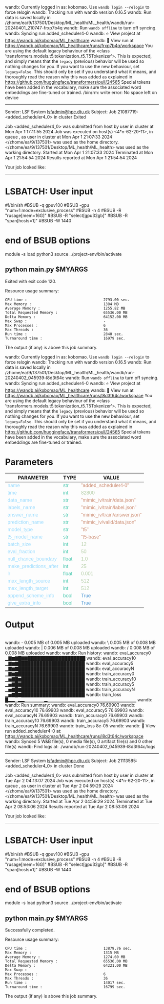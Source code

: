 wandb: Currently logged in as: kobomao. Use `wandb login --relogin` to force relogin
wandb: Tracking run with wandb version 0.16.5
wandb: Run data is saved locally in /zhome/ea/9/137501/Desktop/ML_health/ML_health/wandb/run-20240401_210747-frxp7b4q
wandb: Run `wandb offline` to turn off syncing.
wandb: Syncing run added_scheduler4-0
wandb: ⭐️ View project at https://wandb.ai/kobomao/ML_healthcare
wandb: 🚀 View run at https://wandb.ai/kobomao/ML_healthcare/runs/frxp7b4q/workspace
You are using the default legacy behaviour of the <class 'transformers.models.t5.tokenization_t5.T5Tokenizer'>. This is expected, and simply means that the `legacy` (previous) behavior will be used so nothing changes for you. If you want to use the new behaviour, set `legacy=False`. This should only be set if you understand what it means, and thoroughly read the reason why this was added as explained in https://github.com/huggingface/transformers/pull/24565
Special tokens have been added in the vocabulary, make sure the associated word embeddings are fine-tuned or trained.
/bin/rm: write error: No space left on device

------------------------------------------------------------
Sender: LSF System <lsfadmin@hpc.dtu.dk>
Subject: Job 21087719: <added_scheduler4_0> in cluster <dcc> Exited

Job <added_scheduler4_0> was submitted from host <n-62-30-1> by user <s183914> in cluster <dcc> at Mon Apr  1 17:11:55 2024
Job was executed on host(s) <4*n-62-20-11>, in queue <gpuv100>, as user <s183914> in cluster <dcc> at Mon Apr  1 21:07:33 2024
</zhome/ea/9/137501> was used as the home directory.
</zhome/ea/9/137501/Desktop/ML_health/ML_health> was used as the working directory.
Started at Mon Apr  1 21:07:33 2024
Terminated at Mon Apr  1 21:54:54 2024
Results reported at Mon Apr  1 21:54:54 2024

Your job looked like:

------------------------------------------------------------
# LSBATCH: User input
#!/bin/sh
#BSUB -q gpuv100
#BSUB -gpu "num=1:mode=exclusive_process"
#BSUB -n 4
#BSUB -R "rusage[mem=16G]"
#BSUB -R "select[gpu32gb]"
#BSUB -R "span[hosts=1]"
#BSUB -W 1440
# end of BSUB options
module -s load python3
source ../project-env/bin/activate

python main.py $MYARGS
------------------------------------------------------------

Exited with exit code 120.

Resource usage summary:

    CPU time :                                   2793.00 sec.
    Max Memory :                                 1384 MB
    Average Memory :                             1255.82 MB
    Total Requested Memory :                     65536.00 MB
    Delta Memory :                               64152.00 MB
    Max Swap :                                   -
    Max Processes :                              6
    Max Threads :                                36
    Run time :                                   2840 sec.
    Turnaround time :                            16979 sec.

The output (if any) is above this job summary.

wandb: Currently logged in as: kobomao. Use `wandb login --relogin` to force relogin
wandb: Tracking run with wandb version 0.16.5
wandb: Run data is saved locally in /zhome/ea/9/137501/Desktop/ML_health/ML_health/wandb/run-20240402_045939-l8d3t64c
wandb: Run `wandb offline` to turn off syncing.
wandb: Syncing run added_scheduler4-0
wandb: ⭐️ View project at https://wandb.ai/kobomao/ML_healthcare
wandb: 🚀 View run at https://wandb.ai/kobomao/ML_healthcare/runs/l8d3t64c/workspace
You are using the default legacy behaviour of the <class 'transformers.models.t5.tokenization_t5.T5Tokenizer'>. This is expected, and simply means that the `legacy` (previous) behavior will be used so nothing changes for you. If you want to use the new behaviour, set `legacy=False`. This should only be set if you understand what it means, and thoroughly read the reason why this was added as explained in https://github.com/huggingface/transformers/pull/24565
Special tokens have been added in the vocabulary, make sure the associated word embeddings are fine-tuned or trained.

<style>
c { color: #9cdcfe; font-family: 'Verdana', sans-serif;} /* VARIABLE */
d { color: #4EC9B0; font-family: 'Verdana', sans-serif;} /* CLASS */
e { color: #569cd6; font-family: 'Verdana', sans-serif;} /* BOOL */
f { color: #b5cea8; font-family: 'Verdana', sans-serif;} /* NUMBERS */
j { color: #ce9178; font-family: 'Verdana', sans-serif;} /* STRING */
k { font-family: 'Verdana', sans-serif;} /* SYMBOLS */
</style>

# Parameters

| PARAMETER         | TYPE              | VALUE             |
|-------------------|-------------------|-------------------|
| <c>name</c>       | <d>str</d>        | <j>"added_scheduler4-0"</j> |
| <c>time</c>       | <d>int</d>        | <f>82800</f>      |
| <c>data_name</c>  | <d>str</d>        | <j>"mimic_iv/train/data.json"</j> |
| <c>labels_name</c>| <d>str</d>        | <j>"mimic_iv/train/label.json"</j> |
| <c>answer_name</c>| <d>str</d>        | <j>"mimic_iv/train/answer.json"</j> |
| <c>prediction_name</c>| <d>str</d>        | <j>"mimic_iv/valid/data.json"</j> |
| <c>model_type</c> | <d>str</d>        | <j>"t5"</j>       |
| <c>t5_model_name</c>| <d>str</d>        | <j>"t5-base"</j>  |
| <c>batch_size</c> | <d>int</d>        | <f>12</f>         |
| <c>eval_fraction</c>| <d>int</d>        | <f>50</f>         |
| <c>null_chance_boundary</c>| <d>float</d>      | <f>1.0</f>        |
| <c>make_predictions_after</c>| <d>int</d>        | <f>25</f>         |
| <c>lr</c>         | <d>float</d>      | <f>0.001</f>      |
| <c>max_length_source</c>| <d>int</d>        | <f>512</f>        |
| <c>max_length_target</c>| <d>int</d>        | <f>512</f>        |
| <c>append_scheme_info</c>| <d>bool</d>       | <e>True</e>       |
| <c>give_extra_info</c>| <d>bool</d>       | <e>True</e>       |

# Output

```
```
wandb: - 0.005 MB of 0.005 MB uploadedwandb: \ 0.005 MB of 0.008 MB uploadedwandb: | 0.006 MB of 0.008 MB uploadedwandb: / 0.008 MB of 0.008 MB uploadedwandb: 
wandb: Run history:
wandb:   eval_accuracy0 ▁▇▆▇█▇▇███████████████████
wandb:  eval_accuracy10 ▁▇▆▇██████████████████████
wandb:   eval_accuracy5 ▁▇▆▇██████████████████████
wandb:   eval_accuracyN ▁▇▆▇██████████████████████
wandb:  train_accuracy0 ▁▅▇█▆█████████████████████
wandb: train_accuracy10 ▁▅▇█▇█████████████████████
wandb:  train_accuracy5 ▁▅▇█▇█████████████████████
wandb:  train_accuracyN ▁▅▇█▇█████████████████████
wandb:       train_loss █▂▂▁▂▂▁▁▁▁▁▁▂▁▁▁▁▁▁▁▁▁▁▁▁▁▁▁▁▁▁▁▁▁▁▁▁▁▁▁
wandb: 
wandb: Run summary:
wandb:   eval_accuracy0 76.69903
wandb:  eval_accuracy10 76.69903
wandb:   eval_accuracy5 76.69903
wandb:   eval_accuracyN 76.69903
wandb:  train_accuracy0 76.69903
wandb: train_accuracy10 76.69903
wandb:  train_accuracy5 76.69903
wandb:  train_accuracyN 76.69903
wandb:       train_loss 8e-05
wandb: 
wandb: 🚀 View run added_scheduler4-0 at: https://wandb.ai/kobomao/ML_healthcare/runs/l8d3t64c/workspace
wandb: Synced 5 W&B file(s), 0 media file(s), 0 artifact file(s) and 0 other file(s)
wandb: Find logs at: ./wandb/run-20240402_045939-l8d3t64c/logs

------------------------------------------------------------
Sender: LSF System <lsfadmin@hpc.dtu.dk>
Subject: Job 21113585: <added_scheduler4_0> in cluster <dcc> Done

Job <added_scheduler4_0> was submitted from host <n-62-27-18> by user <s183914> in cluster <dcc> at Tue Apr  2 04:13:07 2024
Job was executed on host(s) <4*n-62-20-11>, in queue <gpuv100>, as user <s183914> in cluster <dcc> at Tue Apr  2 04:59:29 2024
</zhome/ea/9/137501> was used as the home directory.
</zhome/ea/9/137501/Desktop/ML_health/ML_health> was used as the working directory.
Started at Tue Apr  2 04:59:29 2024
Terminated at Tue Apr  2 08:53:06 2024
Results reported at Tue Apr  2 08:53:06 2024

Your job looked like:

------------------------------------------------------------
# LSBATCH: User input
#!/bin/sh
#BSUB -q gpuv100
#BSUB -gpu "num=1:mode=exclusive_process"
#BSUB -n 4
#BSUB -R "rusage[mem=16G]"
#BSUB -R "select[gpu32gb]"
#BSUB -R "span[hosts=1]"
#BSUB -W 1440
# end of BSUB options
module -s load python3
source ../project-env/bin/activate

python main.py $MYARGS
------------------------------------------------------------

Successfully completed.

Resource usage summary:

    CPU time :                                   13879.76 sec.
    Max Memory :                                 1315 MB
    Average Memory :                             1274.60 MB
    Total Requested Memory :                     65536.00 MB
    Delta Memory :                               64221.00 MB
    Max Swap :                                   -
    Max Processes :                              6
    Max Threads :                                36
    Run time :                                   14017 sec.
    Turnaround time :                            16799 sec.

The output (if any) is above this job summary.

